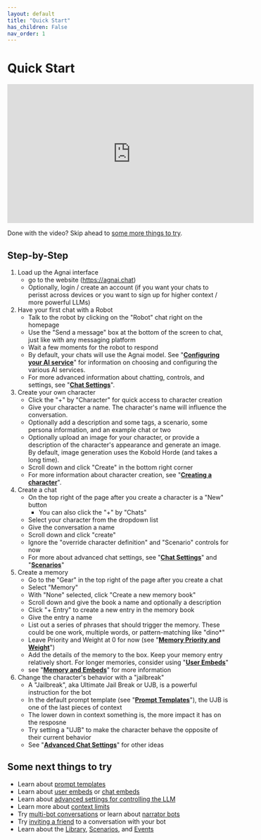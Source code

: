 ```yaml
---
layout: default
title: "Quick Start"
has_children: False
nav_order: 1
---
```

# Quick Start

<iframe width="560" height="315" src="https://www.youtube.com/embed/JgT2jLMSOP0?si=W0U0PDqhfUT62lHa" title="YouTube video player" frameborder="0" allow="accelerometer; autoplay; clipboard-write; encrypted-media; gyroscope; picture-in-picture; web-share" allowfullscreen></iframe>

Done with the video?  Skip ahead to [some more things to try](#some-next-things-to-try).

## Step-by-Step

1. Load up the Agnai interface
    * go to the website (https://agnai.chat)
    * Optionally, login / create an account (if you want your chats to perisst across devices or you want to sign up for higher context / more powerful LLMs)
1. Have your first chat with a Robot
    * Talk to the robot by clicking on the "Robot" chat right on the homepage
    * Use the "Send a message" box at the bottom of the screen to chat, just like with any messaging platform
    * Wait a few moments for the robot to respond
    * By default, your chats will use the Agnai model.  See "**[Configuring your AI service](/configuring-your-ai-service)**" for information on choosing and configuring the various AI services.
    * For more advanced information about chatting, controls, and settings, see "**[Chat Settings](/chat-settings)**".
1. Create your own character
    * Click the "+" by "Character" for quick access to character creation
    * Give your character a name.  The character's name will influence the conversation.
    * Optionally add a description and some tags, a scenario, some persona information, and an example chat or two
    * Optionally upload an image for your character, or provide a description of the character's appearance and generate an image.  By default, image generation uses the Kobold Horde (and takes a long time).
    * Scroll down and click "Create" in the bottom right corner
    * For more information about character creation, see "**[Creating a character](/creating-your-character)**".
1. Create a chat
    * On the top right of the page after you create a character is a "New" button
        * You can also click the "+" by "Chats"
    * Select your character from the dropdown list
    * Give the conversation a name
    * Scroll down and click "create"
    * Ignore the "override character definition" and "Scenario" controls for now
    * For more about advanced chat settings, see "**[Chat Settings](/chat-settings)**" and "**[Scenarios](/scenarios)**"
1. Create a memory
    * Go to the "Gear" in the top right of the page after you create a chat
    * Select "Memory"
    * With "None" selected, click "Create a new memory book"
    * Scroll down and give the book a name and optionally a description
    * Click "+ Entry" to create a new entry in the memory book
    * Give the entry a name
    * List out a series of phrases that should trigger the memory.  These could be one work, multiple words, or pattern-matching like "dino*"
    * Leave Priority and Weight at 0 for now (see "**[Memory Priority and Weight](/memory-priority-and-weight)**")
    * Add the details of the memory to the box.  Keep your memory entry relatively short.  For longer memories, consider using "**[User Embeds](/user-embeds)**"
    * see "**[Memory and Embeds](/memory-and-embeds)**" for more information
1. Change the character's behavior with a "jailbreak"
    * A "Jailbreak", aka Ultimate Jail Break or UJB, is a powerful instruction for the bot
    * In the default prompt template (see "**[Prompt Templates](/prompt-templates)**"), the UJB is one of the last pieces of context
    * The lower down in context something is, the more impact it has on the resposne
    * Try setting a "UJB" to make the character behave the opposite of their current behavior
    * See "**[Advanced Chat Settings](/advanced-chat-settings)**" for other ideas

## Some next things to try
* Learn about [prompt templates](/prompt-templates)
* Learn about [user embeds](/user-embeds) or [chat embeds](/chat-embeds)
* Learn about [advanced settings for controlling the LLM](/advanced-llm-settings)
* Learn more about [context limits](/context-and-context-limits)
* Try [multi-bot conversations](/multi-bot-conversations) or learn about [narrator bots](/narrator-bots)
* Try [inviting a friend](/multi-user-conversations) to a conversation with your bot
* Learn about the [Library](/library), [Scenarios](/scenarios), and [Events](/events)
